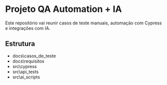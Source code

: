 ﻿# Projeto QA Automation + IA

Este repositório vai reunir casos de teste manuais, automação com Cypress e integrações com IA.

## Estrutura
- docs\casos_de_teste
- docs\requisitos
- src\cypress
- src\api_tests
- src\ai_scripts
